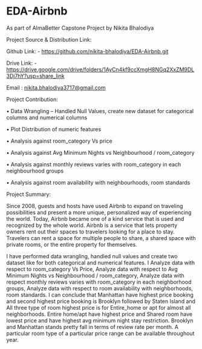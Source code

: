 # EDA-Airbnb

As part of AlmaBetter Capstone Project by Nikita Bhalodiya

Project Source & Distribution Link:

Github Link: - https://github.com/nikita-bhalodiya/EDA-Airbnb.git

Drive Link: - https://drive.google.com/drive/folders/1AyCn4kf9ccXmgH8NGq2XxZM9DL3Dj7hY?usp=share_link

Email : nikita.bhalodiya3717@gmail.com

Project Contribution:

•	Data Wrangling – Handled Null Values, create new dataset for categorical columns and numerical columns

•	Plot Distribution of numeric features

•	Analysis against room_category Vs price

•	Analysis against Avg Minimum Nights vs Neighbourhood / room_category

•	Analysis against  monthly reviews varies with room_category in each neighbourhood groups

•	Analysis against room availability with neighbourhoods, room standards


Project Summary: 

Since 2008, guests and hosts have used Airbnb to expand on traveling possibilities and present a more unique, personalized way of experiencing the world. Today, Airbnb became one of a kind service that is used and recognized by the whole world. Airbnb is a service that lets property owners rent out their spaces to travelers looking for a place to stay. Travelers can rent a space for multiple people to share, a shared space with private rooms, or the entire property for themselves.

I have performed data wrangling, handled null values and create two dataset like for both categorical and numerical features. I Analyze data with respect to room_category Vs Price, Analyze data with respect to Avg Minimum Nights vs Neighbourhood / room_category, Analyze data with respect monthly reviews varies with room_category in each neighborhood groups, Analyze data with respect to room availability with neighborhoods, room standards. I can conclude that Manhattan have highest price booking and second highest price booking is Brooklyn followed by Staten Island and All three type of room highest price is for Entire_home or apt for almost all neighborhoods. Entire home/apt have highest price and Shared room have lowest price and have highest avg minimum night stay restriction. Brooklyn and Manhattan stands pretty fall in terms of review rate per month. A particular room type of a particular price range can be available throughout year.

